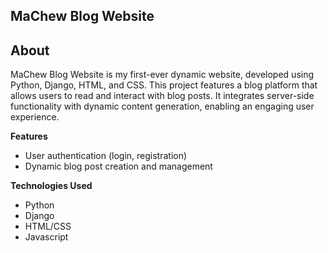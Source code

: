 ## **MaChew Blog Website**

## **About**
MaChew Blog Website is my first-ever dynamic website, developed using Python, Django, HTML, and CSS. This project features a blog platform that allows users to read and interact with blog posts. It integrates server-side functionality with dynamic content generation, enabling an engaging user experience.

**Features**
- User authentication (login, registration)
- Dynamic blog post creation and management

**Technologies Used**
- Python
- Django
- HTML/CSS
- Javascript

